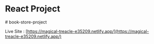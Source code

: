# React Project
#   b o o k - s t o r e - p r o j e c t 

 
Live Site : [https://magical-treacle-e35209.netlify.app/](https://magical-treacle-e35209.netlify.app/)
